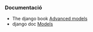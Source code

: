 ### Documentació

* The django book [Advanced models](https://djangobook.com/mdj2-advanced-models/)
* django doc [Models](https://docs.djangoproject.com/en/2.2/topics/db/models/)